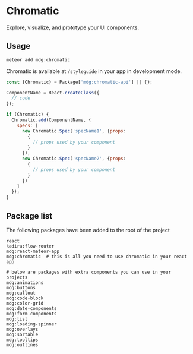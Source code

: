 # Chromatic
Explore, visualize, and prototype your UI components.

## Usage

``` bash
meteor add mdg:chromatic
```

Chromatic is available at `/styleguide` in your app in development mode.

``` js
const {Chromatic} = Package['mdg:chromatic-api'] || {};

ComponentName = React.createClass({
  // code
});

if (Chromatic) {
  Chromatic.add(ComponentName, {
    specs: [
      new Chromatic.Spec('specName1', {props:
        {
          // props used by your component
        }
      }),
      new Chromatic.Spec('specName2', {props:
        {
          // props used by your component
        }
      })
    ]
  });
}
```

## Package list
The following packages have been added to the root of the project
```
react
kadira:flow-router
mdg:react-meteor-app
mdg:chromatic  # this is all you need to use chromatic in your react app

# below are packages with extra components you can use in your projects
mdg:animations
mdg:buttons
mdg:callout
mdg:code-block
mdg:color-grid
mdg:date-components
mdg:form-components
mdg:list
mdg:loading-spinner
mdg:overlays
mdg:sortable
mdg:tooltips
mdg:outlines
```
